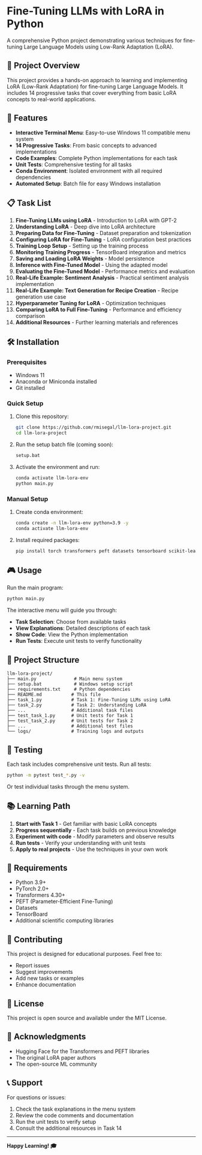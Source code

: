 # Fine-Tuning LLMs with LoRA in Python

A comprehensive Python project demonstrating various techniques for fine-tuning Large Language Models using Low-Rank Adaptation (LoRA).

## 🎯 Project Overview

This project provides a hands-on approach to learning and implementing LoRA (Low-Rank Adaptation) for fine-tuning Large Language Models. It includes 14 progressive tasks that cover everything from basic LoRA concepts to real-world applications.

## 🚀 Features

- **Interactive Terminal Menu**: Easy-to-use Windows 11 compatible menu system
- **14 Progressive Tasks**: From basic concepts to advanced implementations
- **Code Examples**: Complete Python implementations for each task
- **Unit Tests**: Comprehensive testing for all tasks
- **Conda Environment**: Isolated environment with all required dependencies
- **Automated Setup**: Batch file for easy Windows installation

## 📋 Task List

1. **Fine-Tuning LLMs using LoRA** - Introduction to LoRA with GPT-2
2. **Understanding LoRA** - Deep dive into LoRA architecture
3. **Preparing Data for Fine-Tuning** - Dataset preparation and tokenization
4. **Configuring LoRA for Fine-Tuning** - LoRA configuration best practices
5. **Training Loop Setup** - Setting up the training process
6. **Monitoring Training Progress** - TensorBoard integration and metrics
7. **Saving and Loading LoRA Weights** - Model persistence
8. **Inference with Fine-Tuned Model** - Using the adapted model
9. **Evaluating the Fine-Tuned Model** - Performance metrics and evaluation
10. **Real-Life Example: Sentiment Analysis** - Practical sentiment analysis implementation
11. **Real-Life Example: Text Generation for Recipe Creation** - Recipe generation use case
12. **Hyperparameter Tuning for LoRA** - Optimization techniques
13. **Comparing LoRA to Full Fine-Tuning** - Performance and efficiency comparison
14. **Additional Resources** - Further learning materials and references

## 🛠️ Installation

### Prerequisites
- Windows 11
- Anaconda or Miniconda installed
- Git installed

### Quick Setup
1. Clone this repository:
   ```bash
   git clone https://github.com/rmisegal/llm-lora-project.git
   cd llm-lora-project
   ```

2. Run the setup batch file (coming soon):
   ```bash
   setup.bat
   ```

3. Activate the environment and run:
   ```bash
   conda activate llm-lora-env
   python main.py
   ```

### Manual Setup
1. Create conda environment:
   ```bash
   conda create -n llm-lora-env python=3.9 -y
   conda activate llm-lora-env
   ```

2. Install required packages:
   ```bash
   pip install torch transformers peft datasets tensorboard scikit-learn numpy pandas matplotlib seaborn tqdm
   ```

## 🎮 Usage

Run the main program:
```bash
python main.py
```

The interactive menu will guide you through:
- **Task Selection**: Choose from available tasks
- **View Explanations**: Detailed descriptions of each task
- **Show Code**: View the Python implementation
- **Run Tests**: Execute unit tests to verify functionality

## 📁 Project Structure

```
llm-lora-project/
├── main.py              # Main menu system
├── setup.bat            # Windows setup script
├── requirements.txt     # Python dependencies
├── README.md           # This file
├── task_1.py           # Task 1: Fine-Tuning LLMs using LoRA
├── task_2.py           # Task 2: Understanding LoRA
├── ...                 # Additional task files
├── test_task_1.py      # Unit tests for Task 1
├── test_task_2.py      # Unit tests for Task 2
├── ...                 # Additional test files
└── logs/               # Training logs and outputs
```

## 🧪 Testing

Each task includes comprehensive unit tests. Run all tests:
```bash
python -m pytest test_*.py -v
```

Or test individual tasks through the menu system.

## 📚 Learning Path

1. **Start with Task 1** - Get familiar with basic LoRA concepts
2. **Progress sequentially** - Each task builds on previous knowledge
3. **Experiment with code** - Modify parameters and observe results
4. **Run tests** - Verify your understanding with unit tests
5. **Apply to real projects** - Use the techniques in your own work

## 🔧 Requirements

- Python 3.9+
- PyTorch 2.0+
- Transformers 4.30+
- PEFT (Parameter-Efficient Fine-Tuning)
- Datasets
- TensorBoard
- Additional scientific computing libraries

## 🤝 Contributing

This project is designed for educational purposes. Feel free to:
- Report issues
- Suggest improvements
- Add new tasks or examples
- Enhance documentation

## 📄 License

This project is open source and available under the MIT License.

## 🙏 Acknowledgments

- Hugging Face for the Transformers and PEFT libraries
- The original LoRA paper authors
- The open-source ML community

## 📞 Support

For questions or issues:
1. Check the task explanations in the menu system
2. Review the code comments and documentation
3. Run the unit tests to verify setup
4. Consult the additional resources in Task 14

---

**Happy Learning! 🎓**

